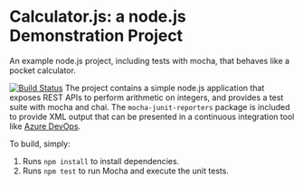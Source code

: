 Calculator.js: a node.js Demonstration Project
==============================================
An example node.js project, including tests with mocha, that behaves like
a pocket calculator.

[![Build Status](https://chuksoranye4.visualstudio.com/Integrating%20External%20Source%20Control%20with%20Azure%20Pipelines/_apis/build/status/chuksoranye4.calculator?branchName=master)](https://chuksoranye4.visualstudio.com/Integrating%20External%20Source%20Control%20with%20Azure%20Pipelines/_build/latest?definitionId=12&branchName=master)
The project contains a simple node.js application that exposes REST APIs
to perform arithmetic on integers, and provides a test suite with mocha
and chai.  The `mocha-junit-reporters` package is included to provide XML
output that can be presented in a continuous integration tool like
[Azure DevOps](https://azure.com/devops).

To build, simply:

1. Runs `npm install` to install dependencies.
2. Runs `npm test` to run Mocha and execute the unit tests.

